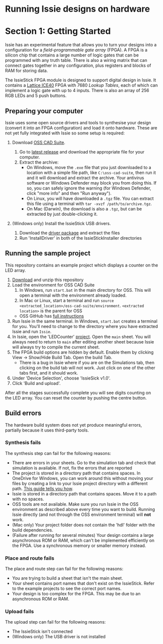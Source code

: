 # Running Issie designs on hardware
# Section 1: Getting Started

Issie has an experimental feature that allows you to turn your designs into a configuration for a *field-programmable gate array* (FPGA).
A FPGA is a silicon chip that contains a large number of logic gates that can be programmed with any truth table.
There is also a wiring matrix that can connect gates together in any configuration, plus registers and blocks of RAM for storing data.

The IssieStick FPGA module is designed to support digital design in Issie.
It contains a [Lattice ICE40](https://www.latticesemi.com/iCE40) FPGA with 7680 *Lookup Tables*, each of which can implement a logic gate with up to 4 inputs.
There is also an array of 256 RGB LEDs and 5 push buttons.

## Preparing your computer

Issie uses some open source drivers and tools to synthesise your design (convert it into an FPGA configuration) and load it onto hardware.
These are not yet fully integrated with Issie so some setup is required:

1. Download [OSS CAD Suite](https://github.com/YosysHQ/oss-cad-suite-build).
   1. Go to [latest release](https://github.com/YosysHQ/oss-cad-suite-build/releases/latest) and download the appropriate file for your computer.
   2. Extract the archive:
      * On Windows, move the `.exe` file that you just downloaded to a location with a simple file path, like `C:\oss-cad-suite`, then run it and it will download and extract the archive. Your antivirus software or Windows Defender may block you from doing this. If so, you can safely ignore the warning (for Windows Defender, click "more info" and then "Run anyway").
      * On Linux, you will have downloaded a `.tgz` file. You can extract this file using a terminal with `tar -xvzf /path/to/archive.tgz`.
      * On Mac (Darwin), the download is also a `.tgz`, but can be extracted by just double-clicking it.

2. (Windows only) Install the IssieStick USB drivers.
   1. Download the [driver package](https://imperiallondon-my.sharepoint.com/:f:/g/personal/estott_ic_ac_uk/EpW6CD_3qMFEvWoke3HdNNkBkpuhFE7J5IlhhqzU6c8S9w?e=xxHytz) and extract the files
   2. Run 'InstallDriver' in both of the IssieStickInstaller directories

## Running the sample project

This repository contains an example project which displays a counter on the LED array.

1. [Download](https://github.com/edstott/EEE1labs/archive/refs/heads/main.zip) and unzip this repository
1. Load the environment for OSS CAD Suite
   1. In Windows, run `start.bat` in the main directory for OSS. This will open a terminal with the environment already loaded.
   2. In Mac or Linux, start a terminal and run `source <extracted_location>/oss-cad-suite/environment`. `<extracted location>` is the parent for OSS
   * OSS GitHub has [full instructions](https://github.com/YosysHQ/oss-cad-suite-build#installation)
2. Run Issie in the same terminal. In Windows, `start.bat` creates a terminal for you. You'll need to change to the directory where you have extracted Issie and run `Issie`.
3. In Issie, open the 'LEDCounter' [project](downloads/LEDCounter). Open the `main` sheet. You will always need to return to `main` after editing another sheet because Issie will always try to compile the current sheet.
5. The FPGA build options are hidden by default. Enable them by clicking View -> Show/Hide Build Tab. Open the build Tab.
   * There is a bug in Issie where if you are on the Simulations tab, then clicking on the build tab will not work. Just click on one of the other tabs first, and it should work.
6. Under 'Device Selection', choose 'IssieSick v1.0'.
7. Click 'Build and upload'.

After all the stages successfully complete you will see digits counting on the LED array.
You can reset the counter by pushing the centre button.

## Build errors

The hardware build system does not yet produce meaningful errors, partially because it uses third-party tools.

### Synthesis fails
The synthesis step can fail for the following reasons:

- There are errors in your sheets. Go to the simulation tab and check that simulation is available. If not, fix the errors that are reported
- The project is stored in a directory path that contains spaces. In OneDrive for Windows, you can work around this without moving your files by creating a link to your Issie project directory with a different path. [This guide tells you how](https://blog.jongallant.com/2020/01/onedrive-rename-remove-spaces-from-folder-name/).
- Issie is stored in a directory path that contains spaces. Move it to a path with no spaces.
- OSS tools are not available. Make sure you run Issie in the OSS environment as described above every time you want to build. Running Issie directly (and not through the OSS environment terminal) will **not** work.
- (Mac only) Your project folder does not contain the 'hdl' folder with the build dependencies.
- (Failure after running for several minutes) Your design contains a large asynchronous ROM or RAM, which can't be implemented efficiently on the FPGA. Use a synchronous memory or smaller memory instead.

### Place and route fails
The place and route step can fail for the following reasons:

- You are trying to build a sheet that isn't the main sheet.
- Your sheet contains port names that don't exist on the IssieStick. Refer to the example projects to see the correct port names.
- Your design is too complex for the FPGA. This may be due to an asynchronous ROM or RAM.

### Upload fails
The upload step can fail for the following reasons:

- The IssieStick isn't connected
- (Windows only) The USB driver is not installed
